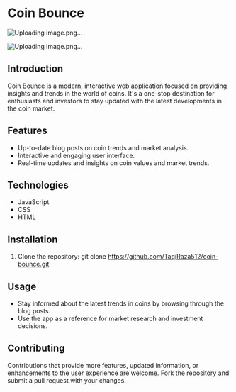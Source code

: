 # Coin Bounce
![Uploading image.png…]()

![Uploading image.png…]()

## Introduction
Coin Bounce is a modern, interactive web application focused on providing insights and trends in the world of coins. It's a one-stop destination for enthusiasts and investors to stay updated with the latest developments in the coin market.

## Features
- Up-to-date blog posts on coin trends and market analysis.
- Interactive and engaging user interface.
- Real-time updates and insights on coin values and market trends.

## Technologies
- JavaScript
- CSS
- HTML

## Installation
1. Clone the repository: git clone https://github.com/TaqiRaza512/coin-bounce.git

## Usage
- Stay informed about the latest trends in coins by browsing through the blog posts.
- Use the app as a reference for market research and investment decisions.

## Contributing
Contributions that provide more features, updated information, or enhancements to the user experience are welcome. Fork the repository and submit a pull request with your changes.
